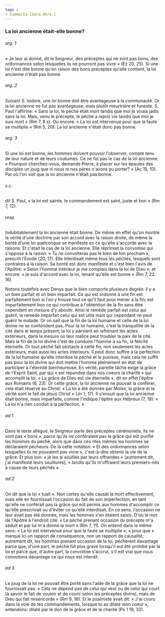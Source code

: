 ```yaml
---
tags : 
- Summa/Ia-IIæ/q.98/a.1
---
```


### La loi ancienne était-elle bonne?

###### arg. 1
« Je leur ai donné, dit le Seigneur, des préceptes qui ne sont pas bons, des ordonnances selon lesquelles ils ne pourront pas vivre » (Ez 20, 25). Si une loi n'est dite bonne qu'en raison des bons préceptes qu'elle contient, la loi ancienne n'était pas bonne. 

###### arg. 2
Suivant S. Isidore, une loi bonne doit être avantageuse à la communauté. Or la loi ancienne ne fut pas avantageuse, mais plutôt meurtrière et funeste. S. Paul l'affirme: « Sans la loi, le péché était mort tandis que moi je vivais jadis sans la loi. Mais, venu le précepte, le péché a repris vie tandis que moi je suis mort » (Rm 7, 8 s). Ou encore: « La loi est intervenue pour que la faute se multiplie » (Rm 5, 20). La loi ancienne n'était donc pas bonne. 

###### arg. 3
Si une loi est bonne, les hommes doivent pouvoir l'observer, compte tenu de leur nature et de leurs coutumes. Ce ne fut pas le cas de la loi ancienne: « Pourquoi cherchez-vous, demande Pierre, à placer sur les épaules des disciples un joug que ni nous ni nos pères n'avons pu porter? » (Ac 15, 10). Par où l'on voit que la loi ancienne n'était pas bonne. 

###### s.c.
dit S. Paul, « la loi est sainte, le commandement est saint, juste et bon » (Rm 7, 12). 

###### resp.
Indubitablement la loi ancienne était bonne. De même en effet qu'on montre la vérité d'une doctrine par son accord avec la raison droite, de même la bonté d'une loi quelconque se manifeste en ce qu'elle s'accorde avec la raisons. Et c'était le cas de la loi ancienne. Elle réprimait la convoitise qui s'oppose à la raison: « Tu ne convoiteras pas le bien de ton prochain », prescrit l'Exode (20, 17). Elle interdisait même tous les péchés, lesquels sont contraires à la raison. Sa bonté est donc manifeste et c'est bien l'avis de l'Apôtre: « Selon l'homme intérieur je me complais dans la loi de Dieu »; et encore: « je suis d'accord avec la loi, tenant qu'elle est bonne » (Rm 7, 22. 16). 

Notons toutefois avec Denys que le bien comporte plusieurs degrés: il y a un bien parfait et un bien imparfait. Ce qui est ordonné à une fin est parfaitement bon si l'on y trouve tout ce qu'il faut pour mener à la fin; est imparfaitement bon ce qui contribue à l'obtention de la fin sans être cependant en mesure d'y aboutir. Ainsi le remède parfait est celui qui guérit, le remède imparfait celui qui est utile mais qui cependant ne peut guérir le malade. Or on sait que la fin de la loi humaine et celle de la loi divine ne se confondent pas. Pour la loi humaine, c'est la tranquillité de la cité dans le temps présent; la loi y parvient en refrénant les actes extérieurs, dans la mesure où leur malice peut troubler la paix de la cité. Mais la fin de la loi divine c'est de conduire l'homme à sa fin, la félicité éternelle. Or tout péché fait obstacle à cette fin, non seulement les actes extérieurs, mais aussi les actes intérieurs. Il peut donc suffire à la perfection de la loi humaine qu'elle interdise le péché et le punisse, mais cela ne suffit pas pour la loi divine qui doit mettre l'homme pleinement en état de participer à l'éternité bienheureuse. En vérité, pareille tâche exige la grâce de l'Esprit Saint, par qui « est répandue dans nos coeurs la charité » qui accomplit la loi. « La grâce de Dieu est vie éternelle », dit en effet l'épître aux Romains (6, 23). Or cette grâce, la loi ancienne ne pouvait la conférer, cela était réservé au Christ: « La loi a été donnée par Moïse; la grâce et la vérité sont le fait de jésus Christ » (Jn 1, 17). Il s'ensuit que la loi ancienne était bonne, mais imparfaite, comme l'indique l'épître aux Hébreux (7, 19): « La loi n'a rien conduit à la perfection. » 

###### ad 1
Dans le texte allégué, le Seigneur parle des préceptes cérémoniels. Ils ne sont pas « bons », parce qu'ils ne conféraient pas la grâce qui eût purifié les hommes du péché, alors que dans ces rites mêmes les hommes se déclaraient pécheurs. De là cette notation: « Et des ordonnances selon lesquelles ils ne pouvaient pas vivre », c'est-à-dire obtenir la vie de la grâce. Et plus loin: « je les ai souillés par leurs offrandes » (autrement dit, j'ai manifesté leurs souillures), « tandis qu'ils m'offraient leurs premiers-nés à cause de leurs pêchés ». 

###### ad 2
On dit que la loi « tuait ». Non certes qu'elle causât la mort effectivement, mais elle en fournissait l'occasion du fait de son imperfection, en tant qu'elle ne conférait pas la grâce qui eût permis aux hommes d'accomplir ce qu'elle prescrivait ou d'éviter ce qu'elle interdisait. En ce sens, l'occasion ne leur avait pas été donnée, mais les hommes s'en étaient saisis. D'où le mot de l'Apôtre à l'endroit cité: « Le péché prenant occasion du précepte m'a séduit et par lui m'a donné la mort » (Rm 7, 11). On entend dans le même sens: « La loi est intervenue pour que la faute se multiplie »; « pour que » marque ici un rapport de conséquence, non un rapport de causalité; autrement dit, les hommes prenant occasion de la loi, péchèrent davantage parce que, d'une part, le péché fut plus grave lorsqu'il eut été prohibé par la loi et parce que, d'autre part, la convoitise s'accrut, s'il est vrai que nous convoitons davantage ce qui nous est interdit. 

###### ad 3
Le joug de la loi ne pouvait être porté sans l'aide de la grâce que la loi ne fournissait pas: « Cela ne dépend pas de celui qui veut ou de celui qui court (à savoir le fait de vouloir et de courir selon les préceptes divins), mais de Dieu qui fait miséricorde » (Rm 9, 16). Et le psalmiste avait dit: « J'ai couru dans la voie de tes commandements, lorsque tu as dilaté mon coeur », entendons: dilaté par le don de la grâce et de la charité (Ps 1 19, 32). 

